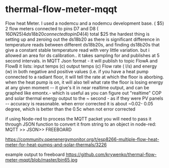 # thermal-flow-meter-mqqt
Flow heat Meter. I used a nodemcu and a nodemcu development base. ( $5)
2 flow meters connected to pins D7 and D8 ( $16 DN25)
4 ds18b20 connected to pin D4 ($4)
total $25
the hardest thing is setting up and zeroing out the ds18b20 as there is significant difference in temperature reads between different ds18b20s, and finding ds18b20s that give a constant stable temperature read with very little variation. but i allowed an area for ds calibration..
it takes sampling for and publishes at 5 second intervals. in MQTT Json format -
it will publish to topic FlowA and FlowB
it lists:
input temps (c)
output temps (c)
Flow rate ( l/s)
and energy (w) in both negative and positive values (i.e. if you have a heat pump connected to a radiant floor, it will tell the rate at which the floor is aborbing. when the heat pump is on, it will also tell what rate the floor is losing energy at any given moment -- it give's it in near realtime output, and can be graphed like emontx.- which is useful as you can figure out "realtime" COP and solar thermal energy output to the ~ second - as if they were PV panels -- accuracy is reasonable. when error corrected it is about ~0.02- 0.05 degree, which is better than the 0.5c when not error corrected

if using Node-red to process the MQTT packet you will need to pass it through JSON function to convert it from string to an object
in node-red:
MQTT >> JSON>> FREEBOARD 

https://community.openenergymonitor.org/t/esp8266-multiple-flow-heat-meter-for-heat-pumps-and-solar-thermals/3226

example output to freeboard
https://github.com/krywenko/thermal-flow-meter-mqqt/blob/master/bin65.jpg
